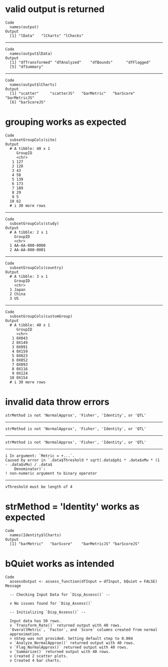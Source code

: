 # valid output is returned

    Code
      names(output)
    Output
      [1] "lData"   "lCharts" "lChecks"

---

    Code
      names(output$lData)
    Output
      [1] "dfTransformed" "dfAnalyzed"    "dfBounds"      "dfFlagged"    
      [5] "dfSummary"    

---

    Code
      names(output$lCharts)
    Output
      [1] "scatter"     "scatterJS"   "barMetric"   "barScore"    "barMetricJS"
      [6] "barScoreJS" 

# grouping works as expected

    Code
      subsetGroupCols(site)
    Output
      # A tibble: 40 x 1
         GroupID
         <chr>  
       1 127    
       2 128    
       3 43     
       4 58     
       5 139    
       6 173    
       7 189    
       8 29     
       9 5      
      10 62     
      # i 30 more rows

---

    Code
      subsetGroupCols(study)
    Output
      # A tibble: 2 x 1
        GroupID       
        <chr>         
      1 AA-AA-000-0000
      2 AA-AA-000-0001

---

    Code
      subsetGroupCols(country)
    Output
      # A tibble: 3 x 1
        GroupID
        <chr>  
      1 Japan  
      2 China  
      3 US     

---

    Code
      subsetGroupCols(customGroup)
    Output
      # A tibble: 40 x 1
         GroupID
         <chr>  
       1 0X043  
       2 0X149  
       3 0X091  
       4 0X159  
       5 0X023  
       6 0X052  
       7 0X093  
       8 0X116  
       9 0X124  
      10 0X154  
      # i 30 more rows

# invalid data throw errors

    strMethod is not 'NormalApprox', 'Fisher', 'Identity', or 'QTL'

---

    strMethod is not 'NormalApprox', 'Fisher', 'Identity', or 'QTL'

---

    strMethod is not 'NormalApprox', 'Fisher', 'Identity', or 'QTL'

---

    i In argument: `Metric = +...`.
    Caused by error in `.data$Threshold * sqrt(.data$phi * .data$vMu * (1 - .data$vMu) / .data$
        Denominator)`:
    ! non-numeric argument to binary operator

---

    vThreshold must be length of 4

# strMethod = 'Identity' works as expected

    Code
      names(Identity$lCharts)
    Output
      [1] "barMetric"   "barScore"    "barMetricJS" "barScoreJS" 

# bQuiet works as intended

    Code
      assessOutput <- assess_function(dfInput = dfInput, bQuiet = FALSE)
    Message
      
      -- Checking Input Data for `Disp_Assess()` --
      
      v No issues found for `Disp_Assess()`
      
      -- Initializing `Disp_Assess()` --
      
      Input data has 50 rows.
      v `Transform_Rate()` returned output with 40 rows.
      `OverallMetric`, `Factor`, and `Score` columns created from normal
      approximation.
      > nStep was not provided. Setting default step to 0.004
      v `Analyze_NormalApprox()` returned output with 40 rows.
      v `Flag_NormalApprox()` returned output with 40 rows.
      v `Summarize()` returned output with 40 rows.
      v Created 2 scatter plots.
      v Created 4 bar charts.

